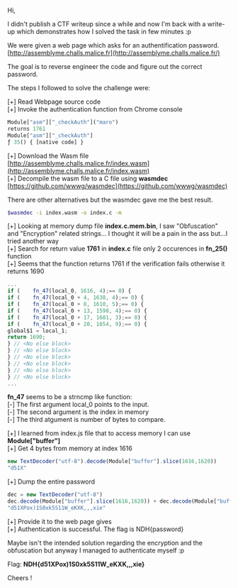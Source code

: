 
Hi,  
  
I didn't publish a CTF writeup since a while and now I'm back with a write-up which demonstrates how I solved the task in few minutes :p  
  
We were given a web page which asks for an authentification password.  
[http://assemblyme.challs.malice.fr](http://assemblyme.challs.malice.fr/)  
  
The goal is to reverse engineer the code and figure out the correct password.  
  
The steps I followed to solve the challenge were:  
  
[+] Read Webpage source code  
[+] Invoke the authentication function from Chrome console  
  

```javascript
Module["asm"]["_checkAuth"]("maro")
returns 1761
Module["asm"]["_checkAuth"]
ƒ 35() { [native code] }

```

  
[+] Download the Wasm file [http://assemblyme.challs.malice.fr/index.wasm](http://assemblyme.challs.malice.fr/index.wasm)  
[+] Decompile the wasm file to a C file using **wasmdec**  [https://github.com/wwwg/wasmdec](https://github.com/wwwg/wasmdec)  
  
There are other alternatives but the wasmdec gave me the best result.  
  

```bash
$wasmdec -i index.wasm -o index.c -m

```

  
[+] Looking at memory dump file **index.c.mem.bin**, I saw "Obfuscation" and "Encryption" related strings... I thought it will be a pain in the ass but...I tried another way  
[+] Search for return value **1761** in **index.c** file only 2 occurences in **fn_25()** function  
[+] Seems that the function returns 1761 if the verification fails otherwise it returns 1690  
  

```javascript
...
if (    fn_47(local_0, 1616, 4);== 0) {
if (    fn_47(local_0 + 4, 1638, 4);== 0) {
if (    fn_47(local_0 + 8, 1610, 5);== 0) {
if (    fn_47(local_0 + 13, 1598, 4);== 0) {
if (    fn_47(local_0 + 17, 1681, 3);== 0) {
if (    fn_47(local_0 + 20, 1654, 9);== 0) {
global$1 = local_1;
return 1690;
} // <No else block>
} // <No else block>
} // <No else block>
} // <No else block>
} // <No else block>
} // <No else block>
...

```

  
**fn_47** seems to be a strncmp like function:  
[-] The first argument local_0 points to the input.  
[-] The second argument is the index in memory  
[-] The third atgument is number of bytes to compare.  
  
[+] I learned from index.js file that to access memory I can use **Module["buffer"]**  
[+] Get 4 bytes from memory at index 1616  
  

```javascript
new TextDecoder("utf-8").decode(Module["buffer"].slice(1616,1620))
"d51X"

```

  
[+] Dump the entire password  
  

```javascript
dec = new TextDecoder("utf-8")
dec.decode(Module["buffer"].slice(1616,1620)) + dec.decode(Module["buffer"].slice(1638,1638+4))+dec.decode(Module["buffer"].slice(1610,1610+5))+dec.decode(Module["buffer"].slice(1598,1598+4)) + dec.decode(Module["buffer"].slice(1681,1681+3))+ dec.decode(Module["buffer"].slice(1654,1654+9))
"d51XPox)1S0xk5S11W_eKXK,,,xie"

```

  
[+] Provide it to the web page gives  
[+] Authentication is successful. The flag is NDH{password}  
  
Maybe isn't the intended solution regarding the encryption and the obfuscation but anyway I managed to authenticate myself :p  
  
Flag: **NDH{d51XPox)1S0xk5S11W_eKXK,,,xie}**  
  
Cheers !
